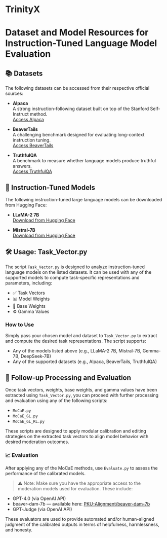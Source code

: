 # TrinityX

# Dataset and Model Resources for Instruction-Tuned Language Model Evaluation

## 📚 Datasets

The following datasets can be accessed from their respective official sources:

- **Alpaca**  
  A strong instruction-following dataset built on top of the Stanford Self-Instruct method.  
  [Access Alpaca](https://github.com/tatsu-lab/stanford_alpaca)

- **BeaverTails**  
  A challenging benchmark designed for evaluating long-context instruction tuning.  
  [Access BeaverTails](https://sites.google.com/view/pku-beavertails)

- **TruthfulQA**  
  A benchmark to measure whether language models produce truthful answers.  
  [Access TruthfulQA](https://github.com/sylinrl/TruthfulQA)


## 🧠 Instruction-Tuned Models

The following instruction-tuned large language models can be downloaded from Hugging Face:

- **LLaMA-2 7B**  
  [Download from Hugging Face](https://huggingface.co/meta-llama/Llama-2-7b-hf)

- **Mistral-7B**  
  [Download from Hugging Face](https://huggingface.co/mistralai/Mistral-7B-v0.1)


## 🛠️ Usage: Task_Vector.py

The script `Task_Vector.py` is designed to analyze instruction-tuned language models on the listed datasets. It can be used with any of the supported models to compute task-specific representations and parameters, including:

- ✅ Task Vectors  
- 📊 Model Weights  
- 🧱 Base Weights  
- ⚙️ Gamma Values  

### How to Use

Simply pass your chosen model and dataset to `Task_Vector.py` to extract and compute the desired task representations. The script supports:

- Any of the models listed above (e.g., LLaMA-2 7B, Mistral-7B, Gemma-7B, DeepSeek-7B)
- Any of the supported datasets (e.g., Alpaca, BeaverTails, TruthfulQA)

## 🔁 Follow-up Processing and Evaluation

Once task vectors, weights, base weights, and gamma values have been extracted using `Task_Vector.py`, you can proceed with further processing and evaluation using any of the following scripts:

- `MoCaE.py`
- `MoCaE_GL.py`
- `MoCaE_GL_RL.py`

These scripts are designed to apply modular calibration and editing strategies on the extracted task vectors to align model behavior with desired moderation outcomes.

### 📈 Evaluation

After applying any of the MoCaE methods, use `Evaluate.py` to assess the performance of the calibrated models.

> ⚠️ Note: Make sure you have the appropriate access to the moderation models used for evaluation. These include:

- GPT-4.0 (via OpenAI API)
- beaver-dam-7b — available here: [PKU-Alignment/beaver-dam-7b](https://huggingface.co/PKU-Alignment/beaver-dam-7b)
- GPT-Judge (via OpenAI API)

These evaluators are used to provide automated and/or human-aligned judgment of the calibrated outputs in terms of helpfulness, harmlessness, and honesty.


